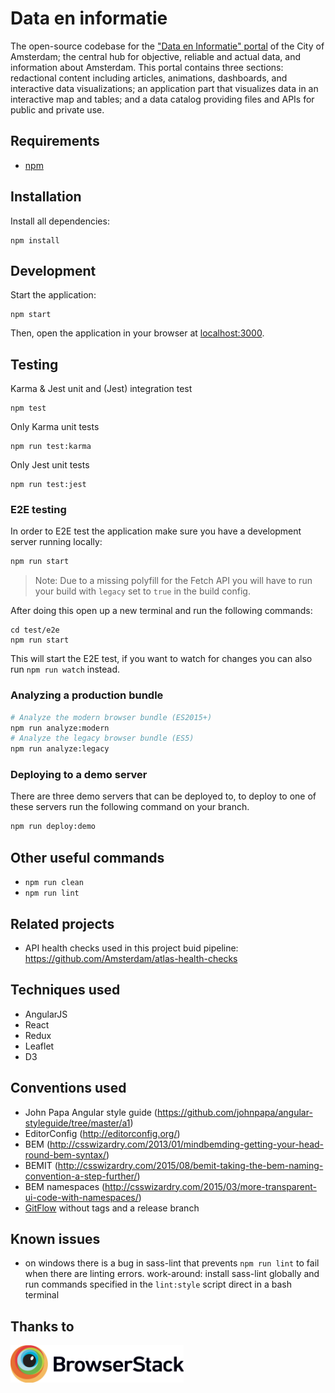 # Data en informatie

The open-source codebase for the ["Data en Informatie" portal](https://data.amsterdam.nl/) of the City of Amsterdam; the central hub for objective, reliable and actual data, and information about Amsterdam. This portal contains three sections: redactional content including articles, animations, dashboards, and interactive data visualizations; an application part that visualizes data in an interactive map and tables; and a data catalog providing files and APIs for public and private use.

## Requirements

- [npm](https://www.npmjs.com/)

## Installation

Install all dependencies:

```
npm install
```

## Development

Start the application:

```
npm start
```

Then, open the application in your browser at [localhost:3000](http://localhost:3000/).

## Testing

Karma & Jest unit and (Jest) integration test

```
npm test
```

Only Karma unit tests

```
npm run test:karma
```

Only Jest unit tests

```
npm run test:jest
```

### E2E testing

In order to E2E test the application make sure you have a development server running locally:

```bash
npm run start
```

> Note: Due to a missing polyfill for the Fetch API you will have to run your build with `legacy` set to `true` in the build config.

After doing this open up a new terminal and run the following commands:

```
cd test/e2e
npm run start
```

This will start the E2E test, if you want to watch for changes you can also run `npm run watch` instead.

### Analyzing a production bundle

```bash
# Analyze the modern browser bundle (ES2015+)
npm run analyze:modern
# Analyze the legacy browser bundle (ES5)
npm run analyze:legacy
```

### Deploying to a demo server

There are three demo servers that can be deployed to, to deploy to one of these servers run the following command on your branch.

```bash
npm run deploy:demo
```

## Other useful commands

- `npm run clean`
- `npm run lint`

## Related projects

- API health checks used in this project buid pipeline: https://github.com/Amsterdam/atlas-health-checks

## Techniques used

- AngularJS
- React
- Redux
- Leaflet
- D3

## Conventions used

- John Papa Angular style guide (https://github.com/johnpapa/angular-styleguide/tree/master/a1)
- EditorConfig (http://editorconfig.org/)
- BEM (http://csswizardry.com/2013/01/mindbemding-getting-your-head-round-bem-syntax/)
- BEMIT (http://csswizardry.com/2015/08/bemit-taking-the-bem-naming-convention-a-step-further/)
- BEM namespaces (http://csswizardry.com/2015/03/more-transparent-ui-code-with-namespaces/)
- [GitFlow](https://datasift.github.io/gitflow/IntroducingGitFlow.html) without tags and a release branch

## Known issues

- on windows there is a bug in sass-lint that prevents `npm run lint` to fail when there are linting errors.
  work-around: install sass-lint globally and run commands specified in the `lint:style` script direct in a bash
  terminal

## Thanks to

<img src="/public/images/browserstack-logo@2x.png" height="60" title="BrowserStack Logo" alt="BrowserStack Logo" />
